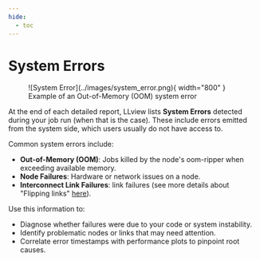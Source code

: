 ```yaml
---
hide:
  - toc
---
```

# System Errors

<figure markdown>
  ![System Error](../images/system_error.png){ width="800" }
  <figcaption>Example of an Out-of-Memory (OOM) system error</figcaption>
</figure>

At the end of each detailed report, LLview lists **System Errors** detected during your job run (when that is the case). These include errors emitted from the system side, which users usually do not have access to.

Common system errors include:

- **Out-of-Memory (OOM)**: Jobs killed by the node's oom-ripper when exceeding available memory.  
- **Node Failures**: Hardware or network issues on a node.  
- **Interconnect Link Failures**: link failures (see more details about "Flipping links" [here](https://apps.fz-juelich.de/jsc/hps/juwels/known-issues.html#flipping-links)).

Use this information to:

- Diagnose whether failures were due to your code or system instability.  
- Identify problematic nodes or links that may need attention.  
- Correlate error timestamps with performance plots to pinpoint root causes.  

